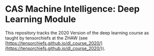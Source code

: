 # CAS Machine Intelligence: Deep Learning Module

This repository tracks the 2020 Version of the deep learning course as taught by tensorchiefs at the ZHAW (see [https://tensorchiefs.github.io/dl_course_2020/](https://tensorchiefs.github.io/dl_course_2020/)).

